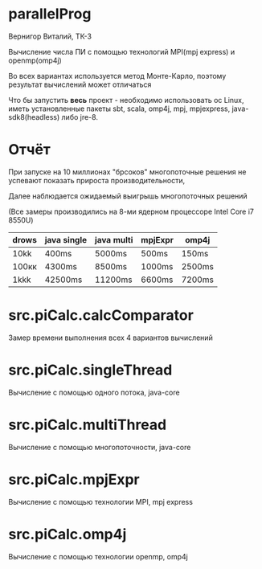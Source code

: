 # parallelProg

Вернигор Виталий, ТК-3

Вычисление числа ПИ с помощью технологий MPI(mpj express) и openmp(omp4j)

Во всех вариантах используется метод Монте-Карло, поэтому результат вычислений может отличаться 

Что бы запустить **весь** проект - необходимо использовать ос Linux, иметь установленные пакеты sbt, scala, omp4j, mpj, mpjexpress, java-sdk8(headless) либо jre-8.

# Отчёт

При запуске на 10 миллионах "брсоков" многопоточные решения не успевают показать прироста производительности, 

Далее наблюдается ожидаемый выигрышь многопоточных решений

(Все замеры производились на 8-ми ядерном процессоре Intel Core i7 8550U)

| drows | java single | java multi | mpjExpr | omp4j |
| --- | --- | --- | --- | --- |
| 10kk | 400ms | 5000ms | 500ms  | 150ms |
| 100кк | 4300ms | 8500ms | 1000ms | 2500ms |
| 1kkk | 42500ms | 11200ms | 6600ms | 7200ms
 

# src.piCalc.calcComparator

Замер времени выполнения всех 4 вариантов вычислений

# src.piCalc.singleThread 

Вычисление с помощью одного потока, java-core

# src.piCalc.multiThread 

Вычисление с помощью многопоточности, java-core

# src.piCalc.mpjExpr

Вычисление с помощью технологии MPI, mpj express

# src.piCalc.omp4j

Вычисление с помощью технологии openmp, omp4j
